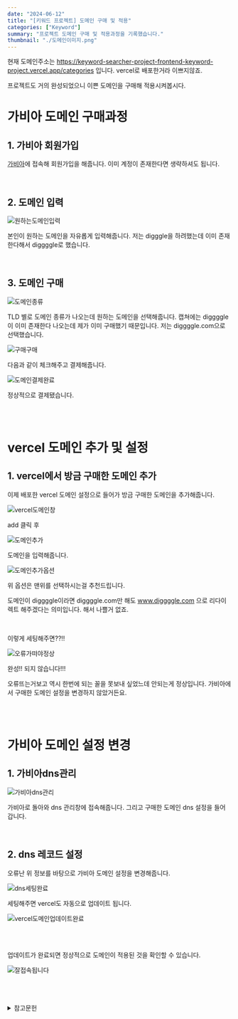 ```yaml
---
date: "2024-06-12"
title: "[키워드 프로젝트] 도메인 구매 및 적용"
categories: ["Keyword"]
summary: "프로젝트 도메인 구매 및 적용과정을 기록했습니다."
thumbnail: "./도메인이미지.png"
---
```


현재 도메인주소는 https://keyword-searcher-project-frontend-keyword-project.vercel.app/categories 입니다. vercel로 배포한거라 이쁘지않죠.

프로젝트도 거의 완성되었으니 이쁜 도메인을 구매해 적용시켜봅시다.

# 가비아 도메인 구매과정

## 1. 가비아 회원가입

[가비아](https://www.gabia.com/)에 접속해 회원가입을 해줍니다. 이미 계정이 존재한다면 생략하셔도 됩니다.

 <br>

## 2. 도메인 입력

![원하는도메인입력](원하는도메인입력.png)

본인이 원하는 도메인을 자유롭게 입력해줍니다. 저는 digggle을 하려했는데 이미 존재한다해서 diggggle로 했습니다.

 <br>

## 3. 도메인 구매

![도메인종류](도메인종류.png)

TLD 별로 도메인 종류가 나오는데 원하는 도메인을 선택해줍니다. 캡쳐에는 diggggle이 이미 존재한다 나오는데 제가 이미 구매했기 때문입니다. 저는 diggggle.com으로 선택했습니다.

![구매구매](구매구매.png)

다음과 같이 체크해주고 결제해줍니다.

![도메인결제완료](도메인결제완료.png)

정상적으로 결제됐습니다.

<br>
<br>

# vercel 도메인 추가 및 설정

## 1. vercel에서 방금 구매한 도메인 추가

이제 배포한 vercel 도메인 설정으로 들어가 방금 구매한 도메인을 추가해줍니다.

![vercel도메인창](vercel도메인창.png)

add 클릭 후

![도메인추가](도메인추가.png)

도메인을 입력해줍니다.

![도메인추가옵션](도메인추가옵션.png)

위 옵션은 맨위를 선택하시는걸 추천드립니다.

도메인이 diggggle이라면 diggggle.com만 해도 www.diggggle.com 으로 리다이렉트 해주겠다는 의미입니다. 해서 나쁠거 없죠.

<br>

이렇게 세팅해주면??!!

![오류가떠야정상](오류가떠야정상.png)

완성!! 되지 않습니다!!!

오류뜨는거보고 역시 한번에 되는 꼴을 못보내 싶었느데 안되는게 정상입니다. 가비아에서 구매한 도메인 설정을 변경하지 않았거든요.

<br>
<br>

# 가비아 도메인 설정 변경

## 1. 가비아dns관리

![가비아dns관리](가비아dns관리.png)

가비아로 돌아와 dns 관리창에 접속해줍니다. 그리고 구매한 도메인 dns 설정을 들어갑니다.

<br>

## 2. dns 레코드 설정

오류난 위 정보를 바탕으로 가비아 도메인 설정을 변경해줍니다.

![dns세팅완료](dns세팅완료.png)

세팅해주면 vercel도 자동으로 업데이트 됩니다.

![vercel도메인업데이트완료](vercel도메인업데이트완료.png)

<br>
<br>

업데이트가 완료되면 정상적으로 도메인이 적용된 것을 확인할 수 있습니다.

![잘접속됩니다](잘접속됩니다.png)

<br>
<br>
<br>

<details>

<summary>참고문헌</summary>

<div markdown="1">

https://velog.io/@yaejin9503/%EA%B0%80%EB%B9%84%EC%95%84%EC%97%90%EC%84%9C-domain%EC%9D%84-Vercel%EC%9D%98-%EB%82%B4-%ED%94%84%EB%A1%9C%EC%A0%9D%ED%8A%B8%EC%99%80-%EC%97%B0%EA%B2%B0%ED%95%98%EA%B8%B0

https://king-father.com/entry/%EA%B0%80%EB%B9%84%EC%95%84-%EB%8F%84%EB%A9%94%EC%9D%B8-%EA%B5%AC%EC%9E%85-%EB%B0%A9%EB%B2%95Feat-%ED%8B%B0%EC%8A%A4%ED%86%A0%EB%A6%AC-%EC%84%A4%EC%A0%95

</div>

</details>
